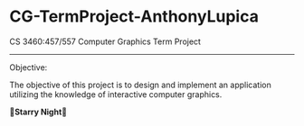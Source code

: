 # CG-TermProject-AnthonyLupica

CS 3460:457/557 Computer Graphics
Term Project
____________________________________________________________________________________

Objective:

The objective of this project is to design and implement an application utilizing the
knowledge of interactive computer graphics.

🌟**Starry Night**🌟

